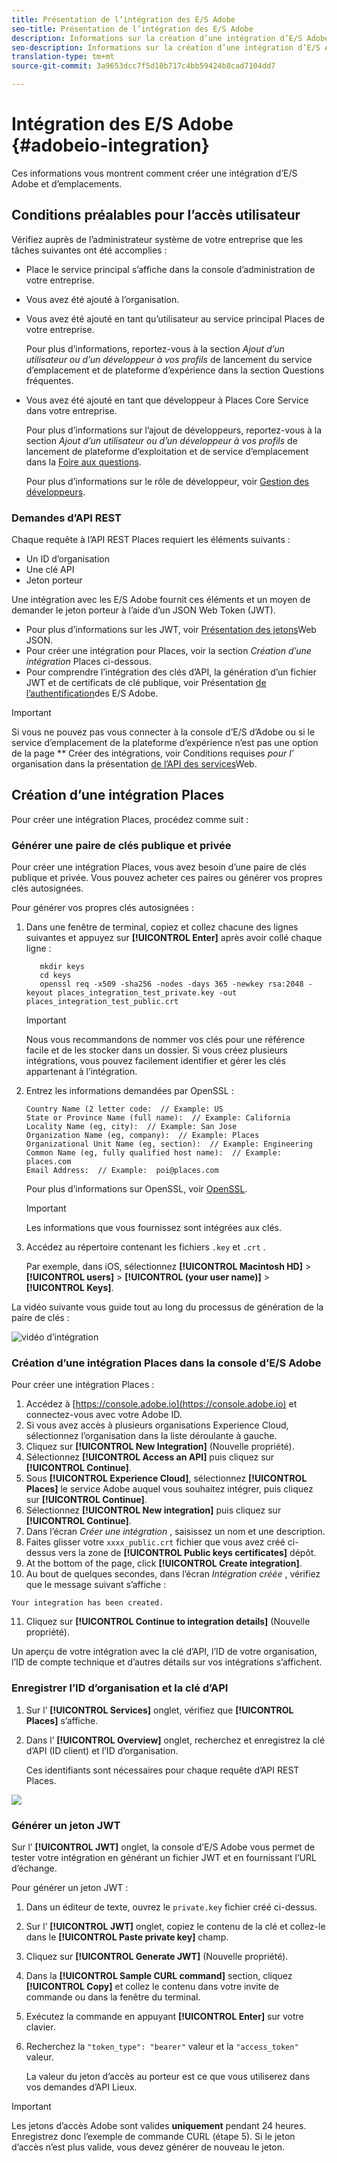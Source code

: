 ```yaml
---
title: Présentation de l’intégration des E/S Adobe
seo-title: Présentation de l’intégration des E/S Adobe
description: Informations sur la création d’une intégration d’E/S Adobe.
seo-description: Informations sur la création d’une intégration d’E/S Adobe.
translation-type: tm+mt
source-git-commit: 3a9653dcc7f5d18b717c4bb59424b8cad7104dd7

---
```



# Intégration des E/S Adobe {#adobeio-integration}

Ces informations vous montrent comment créer une intégration d’E/S Adobe et d’emplacements.

## Conditions préalables pour l’accès utilisateur

Vérifiez auprès de l’administrateur système de votre entreprise que les tâches suivantes ont été accomplies :

* Place le service principal s’affiche dans la console d’administration de votre entreprise.
* Vous avez été ajouté à l’organisation.
* Vous avez été ajouté en tant qu’utilisateur au service principal Places de votre entreprise.

   Pour plus d’informations, reportez-vous à la section *Ajout d’un utilisateur ou d’un développeur à vos profils* de lancement du service d’emplacement et de plateforme d’expérience dans la section Questions [](/help/places-faqs.md)fréquentes.

* Vous avez été ajouté en tant que développeur à Places Core Service dans votre entreprise.

   Pour plus d’informations sur l’ajout de développeurs, reportez-vous à la section *Ajout d’un utilisateur ou d’un développeur à vos profils* de lancement de plateforme d’exploitation et de service d’emplacement dans la [Foire aux questions](/help/places-faqs.md).

   Pour plus d’informations sur le rôle de développeur, voir [Gestion des développeurs](https://helpx.adobe.com/enterprise/using/manage-developers.html).

### Demandes d’API REST

Chaque requête à l’API REST Places requiert les éléments suivants :

* Un ID d’organisation
* Une clé API
* Jeton porteur

Une intégration avec les E/S Adobe fournit ces éléments et un moyen de demander le jeton porteur à l’aide d’un JSON Web Token (JWT).

* Pour plus d’informations sur les JWT, voir [Présentation des jetons](https://jwt.io/introduction/)Web JSON.
* Pour créer une intégration pour Places, voir la section *Création d’une intégration* Places ci-dessous.
* Pour comprendre l’intégration des clés d’API, la génération d’un fichier JWT et de certificats de clé publique, voir Présentation [de l’authentification](https://www.adobe.io/apis/cloudplatform/console/authentication/gettingstarted.html)des E/S Adobe.

>[!IMPORTANT]
>
>Si vous ne pouvez pas vous connecter à la console d’E/S d’Adobe ou si le service d’emplacement de la plateforme d’expérience n’est pas une option de la page ** Créer des intégrations, voir Conditions requises *pour l’* organisation dans la présentation [de l’API des services](/help/web-service-api/places-web-services.md)Web.

## Création d’une intégration Places

Pour créer une intégration Places, procédez comme suit :

### Générer une paire de clés publique et privée

Pour créer une intégration Places, vous avez besoin d’une paire de clés publique et privée. Vous pouvez acheter ces paires ou générer vos propres clés autosignées.

Pour générer vos propres clés autosignées :

1. Dans une fenêtre de terminal, copiez et collez chacune des lignes suivantes et appuyez sur **[!UICONTROL Enter]** après avoir collé chaque ligne :

   ```text
      mkdir keys
      cd keys
      openssl req -x509 -sha256 -nodes -days 365 -newkey rsa:2048 -keyout places_integration_test_private.key -out    places_integration_test_public.crt
   ```

   >[!IMPORTANT]
   >
   >Nous vous recommandons de nommer vos clés pour une référence facile et de les stocker dans un dossier. Si vous créez plusieurs intégrations, vous pouvez facilement identifier et gérer les clés appartenant à l’intégration.

2. Entrez les informations demandées par OpenSSL :

   ```text
   Country Name (2 letter code:  // Example: US
   State or Province Name (full name):  // Example: California
   Locality Name (eg, city):  // Example: San Jose
   Organization Name (eg, company):  // Example: Places
   Organizational Unit Name (eg, section):  // Example: Engineering
   Common Name (eg, fully qualified host name):  // Example: places.com
   Email Address:  // Example:  poi@places.com
   ```

   Pour plus d’informations sur OpenSSL, voir [OpenSSL](https://www.openssl.org/).

   >[!IMPORTANT]
   >
   >Les informations que vous fournissez sont intégrées aux clés.

3. Accédez au répertoire contenant les fichiers `.key` et `.crt` .

   Par exemple, dans iOS, sélectionnez **[!UICONTROL Macintosh HD]** &gt; **[!UICONTROL users]** &gt; **[!UICONTROL (your user name)]** &gt; **[!UICONTROL Keys]**.

La vidéo suivante vous guide tout au long du processus de génération de la paire de clés :

![vidéo d’intégration](/help/assets/places_integration_video.gif)

### Création d’une intégration Places dans la console d’E/S Adobe

Pour créer une intégration Places :

1. Accédez à [https://console.adobe.io](https://console.adobe.io) et connectez-vous avec votre Adobe ID.
2. Si vous avez accès à plusieurs organisations Experience Cloud, sélectionnez l’organisation dans la liste déroulante à gauche.
3. Cliquez sur **[!UICONTROL New Integration]** (Nouvelle propriété).
4. Sélectionnez **[!UICONTROL Access an API]** puis cliquez sur **[!UICONTROL Continue]**.
5. Sous **[!UICONTROL Experience Cloud]**, sélectionnez **[!UICONTROL Places]** le service Adobe auquel vous souhaitez intégrer, puis cliquez sur **[!UICONTROL Continue]**.
6. Sélectionnez **[!UICONTROL New integration]** puis cliquez sur **[!UICONTROL Continue]**.
7. Dans l’écran *Créer une intégration* , saisissez un nom et une description.
8. Faites glisser votre `xxxx_public.crt` fichier que vous avez créé ci-dessus vers la zone de **[!UICONTROL Public keys certificates]** dépôt.
9. At the bottom of the page, click **[!UICONTROL Create integration]**.
10. Au bout de quelques secondes, dans l’écran *Intégration créée* , vérifiez que le message suivant s’affiche :

   `Your integration has been created.`

11. Cliquez sur **[!UICONTROL Continue to integration details]** (Nouvelle propriété).

   Un aperçu de votre intégration avec la clé d’API, l’ID de votre organisation, l’ID de compte technique et d’autres détails sur vos intégrations s’affichent.

### Enregistrer l’ID d’organisation et la clé d’API

1. Sur l’ **[!UICONTROL Services]** onglet, vérifiez que **[!UICONTROL Places]** s’affiche.
2. Dans l’ **[!UICONTROL Overview]** onglet, recherchez et enregistrez la clé d’API (ID client) et l’ID d’organisation.

   Ces identifiants sont nécessaires pour chaque requête d’API REST Places.

![](/help/assets/places_orgid_api-key.png)

### Générer un jeton JWT

Sur l’ **[!UICONTROL JWT]** onglet, la console d’E/S Adobe vous permet de tester votre intégration en générant un fichier JWT et en fournissant l’URL d’échange.

Pour générer un jeton JWT :

1. Dans un éditeur de texte, ouvrez le `private.key` fichier créé ci-dessus.
2. Sur l’ **[!UICONTROL JWT]** onglet, copiez le contenu de la clé et collez-le dans le **[!UICONTROL Paste private key]** champ.
3. Cliquez sur **[!UICONTROL Generate JWT]** (Nouvelle propriété).
4. Dans la **[!UICONTROL Sample CURL command]** section, cliquez **[!UICONTROL Copy]** et collez le contenu dans votre invite de commande ou dans la fenêtre du terminal.
5. Exécutez la commande en appuyant **[!UICONTROL Enter]** sur votre clavier.
6. Recherchez la `"token_type": "bearer"` valeur et la `"access_token"` valeur.

   La valeur du jeton d’accès au porteur est ce que vous utiliserez dans vos demandes d’API Lieux.

>[!IMPORTANT]
>
>Les jetons d’accès Adobe sont valides **uniquement** pendant 24 heures. Enregistrez donc l’exemple de commande CURL (étape 5). Si le jeton d’accès n’est plus valide, vous devez générer de nouveau le jeton.
